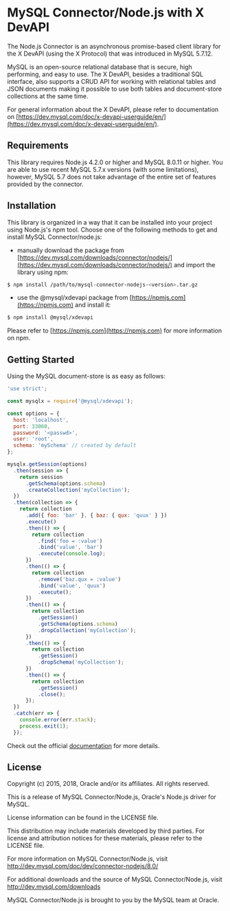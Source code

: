 # MySQL Connector/Node.js with X DevAPI

The Node.js Connector is an asynchronous promise-based client library for the X DevAPI (using the X Protocol) that was introduced in MySQL 5.7.12.

MySQL is an open-source relational database that is secure, high performing, and easy to use. The X DevAPI, besides a traditional SQL interface, also supports a CRUD API for working with relational tables and JSON documents making it possible to use both tables and document-store collections at the same time.

For general information about the X DevAPI, please refer to documentation on [https://dev.mysql.com/doc/x-devapi-userguide/en/](https://dev.mysql.com/doc/x-devapi-userguide/en/).

## Requirements

This library requires Node.js 4.2.0 or higher and MySQL 8.0.11 or higher. You are able to use recent MySQL 5.7.x versions (with some limitations), however, MySQL 5.7 does not take advantage of the entire set of features provided by the connector.

## Installation

This library is organized in a way that it can be installed into your project using Node.js's npm tool. Choose one of the following methods to get and install MySQL Connector/node.js:

* manually download the package from [https://dev.mysql.com/downloads/connector/nodejs/](https://dev.mysql.com/downloads/connector/nodejs/) and import the library using npm:
```sh
$ npm install /path/to/mysql-connector-nodejs-<version>.tar.gz
```
* use the @mysql/xdevapi package from [https://npmjs.com](https://npmjs.com) and install it:
```sh
$ npm install @mysql/xdevapi
```

Please refer to [https://npmjs.com](https://npmjs.com) for more information on npm.

## Getting Started

Using the MySQL document-store is as easy as follows:

```js
'use strict';

const mysqlx = require('@mysql/xdevapi');

const options = {
  host: 'localhost',
  port: 33060,
  password: '<passwd>',
  user: 'root',
  schema: 'mySchema' // created by default
};

mysqlx.getSession(options)
  .then(session => {
    return session
      .getSchema(options.schema)
      .createCollection('myCollection');
  })
  .then(collection => {
    return collection
      .add({ foo: 'bar' }, { baz: { qux: 'quux' } })
      .execute()
      .then(() => {
        return collection
          .find('foo = :value')
          .bind('value', 'bar')
          .execute(console.log);
      })
      .then(() => {
        return collection
          .remove('baz.qux = :value')
          .bind('value', 'quux')
          .execute();
      })
      .then(() => {
        return collection
          .getSession()
          .getSchema(options.schema)
          .dropCollection('myCollection');
      })
      .then(() => {
        return collection
          .getSession()
          .dropSchema('myCollection');
      })
      .then(() => {
        return collection
          .getSession()
          .close();
      });
  })
  .catch(err => {
    console.error(err.stack);
    process.exit(1);
  });
```

Check out the official [documentation](https://dev.mysql.com/doc/dev/connector-nodejs/) for more details.

## License

Copyright (c) 2015, 2018, Oracle and/or its affiliates. All rights reserved.

This is a release of MySQL Connector/Node.js, Oracle's Node.js driver for MySQL.

License information can be found in the LICENSE file.

This distribution may include materials developed by third parties.
For license and attribution notices for these materials, please refer to the LICENSE file.

For more information on MySQL Connector/Node.js, visit
http://dev.mysql.com/doc/dev/connector-nodejs/8.0/

For additional downloads and the source of MySQL Connector/Node.js, visit
http://dev.mysql.com/downloads

MySQL Connector/Node.js is brought to you by the MySQL team at Oracle.
